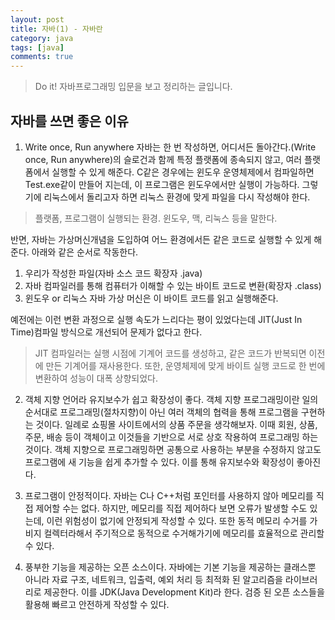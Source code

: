 ```yaml
---
layout: post
title: 자바(1) - 자바란
category: java
tags: [java]
comments: true
---
```


> Do it! 자바프로그래밍 입문을 보고 정리하는 글입니다.

## 자바를 쓰면 좋은 이유
1. Write once, Run anywhere
자바는 한 번 작성하면, 어디서든 돌아간다.(Write once, Run anywhere)의 슬로건과 함께 특정 플랫폼에 종속되지 않고, 여러 플랫폼에서 실행할 수 있게 해준다.
C같은 경우에는 윈도우 운영체제에서 컴파일하면 Test.exe같이 만들어 지는데, 이 프로그램은 윈도우에서만 실행이 가능하다.
그렇기에 리눅스에서 돌리고자 하면 리눅스 환경에 맞게 파일을 다시 작성해야 한다.

> 플랫폼, 프로그램이 실행되는 환경. 윈도우, 맥, 리눅스 등을 말한다.

반면, 자바는 가상머신개념을 도입하여 어느 환경에서든 같은 코드로 실행할 수 있게 해준다.
아래와 같은 순서로 작동한다.
1. 우리가 작성한 파일(자바 소스 코드 확장자 .java)
2. 자바 컴파일러를 통해 컴퓨터가 이해할 수 있는 바이트 코드로 변환(확장자 .class)
3. 윈도우 or 리눅스 자바 가상 머신은 이 바이트 코드를 읽고 실행해준다.

예전에는 이런 변환 과정으로 실행 속도가 느리다는 평이 있었다는데 JIT(Just In Time)컴파일 방식으로 개선되어 문제가 없다고 한다.
> JIT 컴파일러는 실행 시점에 기계어 코드를 생성하고, 같은 코드가 반복되면 이전에 만든 기계어를 재사용한다. 또한, 운영체제에 맞게 바이트 실행 코드로 한 번에 변환하여 성능이 대폭 상향되었다.

2. 객체 지향 언어라 유지보수가 쉽고 확장성이 좋다.
객체 지향 프로그래밍이란 일의 순서대로 프로그래밍(절차지향)이 아닌 여러 객체의 협력을 통해 프로그램을 구현하는 것이다. 일례로 쇼핑몰 사이트에서의 상품 주문을 생각해보자.
이때 회원, 상품, 주문, 배송 등이 객체이고 이것들을 기반으로 서로 상호 작용하여 프로그래밍 하는 것이다. 객체 지향으로 프로그래밍하면 공통으로 사용하는 부분을 수정하지 않고도 프로그램에
새 기능을 쉽게 추가할 수 있다. 이를 통해 유지보수와 확장성이 좋아진다.

3. 프로그램이 안정적이다.
자바는 C나 C++처럼 포인터를 사용하지 않아 메모리를 직접 제어할 수는 없다. 하지만, 메모리를 직접 제어하다 보면 오류가 발생할 수도 있는데, 이런 위험성이 없기에 안정되게 작성할 수 있다.
또한 동적 메모리 수거를 가비지 컬렉터라해서 주기적으로 동적으로 수거해가기에 메모리를 효율적으로 관리할 수 있다.

4. 풍부한 기능을 제공하는 오픈 소스이다.
자바에는 기본 기능을 제공하는 클래스뿐 아니라 자료 구조, 네트워크, 입출력, 예외 처리 등 최적화 된 알고리즘을 라이브러리로 제공한다. 이를 JDK(Java Development Kit)라 한다.
검증 된 오픈 소스들을 활용해 빠르고 안전하게 작성할 수 있다.
